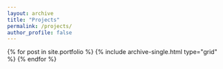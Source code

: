 ```yaml
---
layout: archive
title: "Projects"
permalink: /projects/
author_profile: false
---
```


<div class="grid__wrapper">
  {% for post in site.portfolio %}
    {% include archive-single.html type="grid" %}
  {% endfor %}
</div>
